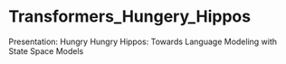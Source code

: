 # Transformers_Hungery_Hippos
Presentation: Hungry Hungry Hippos: Towards Language Modeling with State Space Models
